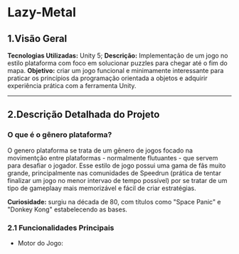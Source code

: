 # Lazy-Metal

## **1.Visão Geral**
**Tecnologias Utilizadas:** Unity 5;
**Descrição:** Implementação de um jogo no estilo plataforma com foco em solucionar puzzles para chegar até o fim do mapa.
**Objetivo:** criar um jogo funcional e minimamente interessante para praticar os princípios da programação orientada a objetos e adquirir experiência prática com a ferramenta Unity.

***

## **2.Descrição Detalhada do Projeto**

### **O que é o gênero plataforma?**

O genero plataforma se trata de um gênero de jogos focado na movimentção entre plataformas - normalmente flutuantes - que servem para desafiar o jogador. Esse estilo de jogo possui uma gama de fãs muito grande, 
principalmente nas comunidades de Speedrun (prática de tentar finalizar um jogo no menor intervao de tempo possível) por se tratar de um tipo de gameplaay mais memorizável e fácil de criar estratégias.

**Curiosidade:** surgiu na década de 80, com títulos como "Space Panic" e "Donkey Kong" estabelecendo as bases.

### **2.1 Funcionalidades Principais**

- Motor do Jogo:
